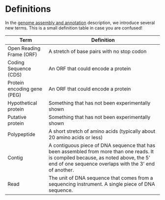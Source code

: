 # Definitions

In the [genome assembly and annotation](README.md) description, we introduce several new terms. This is a small definition table in case you are confused!

Term |  Definition
--- |  ---
Open Reading Frame (ORF) | A stretch of base pairs with no stop codon
Coding Sequence (CDS) | An ORF that could encode a protein
Protein encoding gene (PEG) | An ORF that could encode a protein
Hypothetical protein | Something that has not been experimentally shown
Putative protein | Something that has not been experimentally shown
Polypeptide | A short stretch of amino acids (typically about 20 amino acids or less)
Contig | A contiguous piece of DNA sequence that has been assembled from more than one reads. It is compiled because, as noted above, the 5' end of one sequence overlaps with the 3' end of another.
Read | The unit of DNA sequence that comes from a sequencing instrument. A single piece of DNA sequence.
